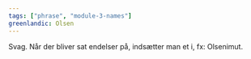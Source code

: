 ```yaml
---
tags: ["phrase", "module-3-names"]
greenlandic: Olsen
---
```

Svag. Når der bliver sat endelser på, indsætter man et i, fx: Olsenimut.